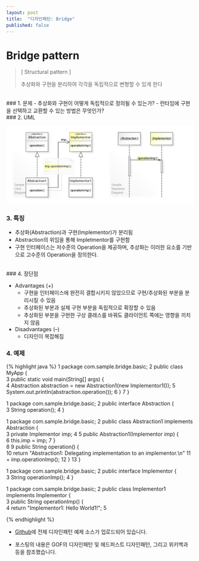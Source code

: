 ```yaml
---
layout: post
title:  "디자인패턴: Bridge"
published: false
---
```


# Bridge pattern
> [ Structural pattern ]
> 
> 추상화와 구현을 분리하여 각각을 독립적으로 변형할 수 있게 한다


<br/>
### 1. 문제
- 추상화와 구현이 어떻게 독립적으로 정의될 수 있는가?
- 런타임에 구현을 선택하고 교환할 수 있는 방법은 무엇인가?

<br/>
### 2. UML

![Bridge%20afc4ef8cd7bb481eb91997298f869473/Untitled.png](/assets/images/designpattern/bridge.png)

### 3. 특징

- 추상화(Abstraction)과 구현(Implementor)가 분리됨
- Abstraction의 위임을 통해 Impletmentor를 구현함
- 구현 인터페이스는 저수준의 Operation을 제공하며, 추상화는 이러한 요소를 기반으로 고수준의 Operation을 정의한다.


<br/>
### 4. 장단점

- Advantages (+)
  - 구현을 인터페이스에 완전히 결합시키지 않았으므로 구현/추상화된 부분을 분리시킬 수 있음
  - 추상화된 부분과 실제 구현 부분을 독립적으로 확장할 수 있음
  - 추상화된 부분을 구현한 구상 클래스를 바꿔도 클라이언트 쪽에는 영향을 끼치지 않음
- Disadvantages (–)
  - 디자인이 복잡해짐
  
### 4. 예제

{% highlight java %}
1  package com.sample.bridge.basic;
2  public class MyApp {  
3      public static void main(String[] args) {  
4          Abstraction abstraction = new Abstraction1(new Implementor1());
5          System.out.println(abstraction.operation());
6      }
7  }

1  package com.sample.bridge.basic;
2  public interface Abstraction {  
3      String operation();
4  }

1  package com.sample.bridge.basic;
2  public class Abstraction1 implements Abstraction {  
3      private Implementor imp;
4
5      public Abstraction1(Implementor imp) {  
6          this.imp = imp;
7      }  
8
9      public String operation() {           
10          return "Abstraction1: Delegating implementation to an implementor.\n"
11                  + imp.operationImp();
12      }
13  }

1  package com.sample.bridge.basic;
2  public interface Implementor {  
3      String operationImp();
4  }

1  package com.sample.bridge.basic;
2  public class Implementor1 implements Implementor {  
3      public String operationImp() {  
4          return "Implementor1: Hello World1!";
5

{% endhighlight %}

* [Github]에 전체 디자인패턴 예제 소스가 업로드되어 있습니다.
* 포스팅의 내용은 GOF의 디자인패턴 및 헤드퍼스트 디자인패턴, 그리고 위키백과 등을 참조했습니다.

  [Github]: https://github.com/hyooi/TIL/tree/master/til.designpattern
